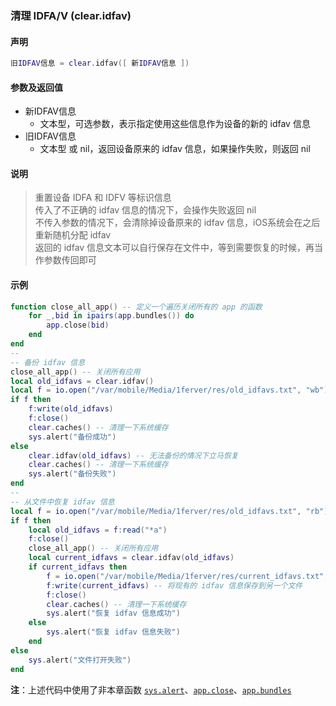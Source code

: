 ### 清理 IDFA/V \(**clear\.idfav**\)


#### 声明
```lua
旧IDFAV信息 = clear.idfav([ 新IDFAV信息 ])
```


#### 参数及返回值
- 新IDFAV信息
    - 文本型，可选参数，表示指定使用这些信息作为设备的新的 idfav 信息
- 旧IDFAV信息
    - 文本型 或 nil，返回设备原来的 idfav 信息，如果操作失败，则返回 nil


#### 说明
> 重置设备 IDFA 和 IDFV 等标识信息  
> 传入了不正确的 idfav 信息的情况下，会操作失败返回 nil  
> 不传入参数的情况下，会清除掉设备原来的 idfav 信息，iOS系统会在之后重新随机分配 idfav  
> 返回的 idfav 信息文本可以自行保存在文件中，等到需要恢复的时候，再当作参数传回即可  


#### 示例  
```lua
function close_all_app() -- 定义一个遍历关闭所有的 app 的函数
    for _,bid in ipairs(app.bundles()) do
    	app.close(bid)
    end
end
--
-- 备份 idfav 信息
close_all_app() -- 关闭所有应用
local old_idfavs = clear.idfav()
local f = io.open("/var/mobile/Media/1ferver/res/old_idfavs.txt", "wb")
if f then
    f:write(old_idfavs)
    f:close()
    clear.caches() -- 清理一下系统缓存
    sys.alert("备份成功")
else
    clear.idfav(old_idfavs) -- 无法备份的情况下立马恢复
    clear.caches() -- 清理一下系统缓存
    sys.alert("备份失败")
end
--
-- 从文件中恢复 idfav 信息
local f = io.open("/var/mobile/Media/1ferver/res/old_idfavs.txt", "rb")
if f then
    local old_idfavs = f:read("*a")
    f:close()
    close_all_app() -- 关闭所有应用
    local current_idfavs = clear.idfav(old_idfavs)
    if current_idfavs then
        f = io.open("/var/mobile/Media/1ferver/res/current_idfavs.txt", "wb")
        f:write(current_idfavs) -- 将现有的 idfav 信息保存到另一个文件
        f:close()
        clear.caches() -- 清理一下系统缓存
        sys.alert("恢复 idfav 信息成功")
    else
        sys.alert("恢复 idfav 信息失败")
    end
else
    sys.alert("文件打开失败")
end
```
**注**：上述代码中使用了非本章函数 [`sys.alert`](/Handbook/sys/sys.alert.md)、[`app.close`](/Handbook/app/app.close.md)、[`app.bundles`](/Handbook/app/app.bundles.md)

